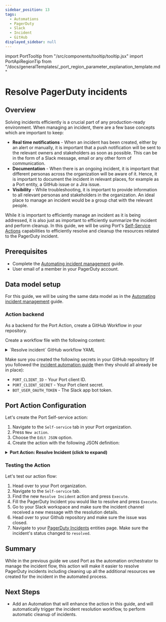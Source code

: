 ```yaml
---
sidebar_position: 13
tags:
  - Automations
  - PagerDuty
  - Slack
  - Incident
  - GitHub
displayed_sidebar: null
---
```


import PortTooltip from "/src/components/tooltip/tooltip.jsx"
import PortApiRegionTip from "/docs/generalTemplates/_port_region_parameter_explanation_template.md"

# Resolve PagerDuty incidents

## Overview

Solving incidents efficiently is a crucial part of any production-ready environment. When managing an incident, there are a few base concepts which are important to keep:
- **Real time notifications** - When an incident has been created, either by an alert or manually, it is important that a push notification will be sent to the relevant owners and stakeholders as soon as possible. This can be in the form of a Slack message, email or any other form of communication.
- **Documentation** - When there is an ongoing incident, it is important that different personas across the organization will be aware of it. Hence, it is important to document the incident in relevant places, for example as a Port entity, a GitHub issue or a Jira issue.
- **Visibility** - While troubleshooting, it is important to provide information to all relevant personas and stakeholders in the organization. An ideal place to manage an incident would be a group chat with the relevant people.

While it is important to efficiently manage an incident as it is being addressed, it is also just as important to efficiently summarize the incident and perform cleanup. In this guide, we will be using Port's [Self-Service Actions](https://docs.getport.io/actions-and-automations/create-self-service-experiences/) capabilities to efficiently resolve and cleanup the resources related to the PagerDuty incident.

## Prerequisites
- Complete the [Automating incident management](https://docs.getport.io/guides/all/create-slack-channel-for-reported-incident) guide.
- User email of a member in your PagerDuty account.


## Data model setup
For this guide, we will be using the same data model as in the [Automating incident management](https://docs.getport.io/guides/all/create-slack-channel-for-reported-incident) guide.


### Action backend
As a backend for the Port Action, create a GitHub Workflow in your repository.

Create a workflow file with the following content:

<details>
    <summary>`Resolve incident` GitHub workflow YAML</summary>

This workflow is responsible for resolving an incident, notifying the Slack channel and closing the GitHub issue.
:::tip Update placeholders
   Replace the `<PAEGRDUTY_USER_EMAIL>` placeholder with the user email from the [prerequisites](#prerequisites) section. 
:::

```yaml showLineNumbers title=".github/workflows/resolve-incident.yaml"
name: Resolve Incident In PagerDuty
on:
  workflow_dispatch:
    inputs:
      port_payload:
        required: true
        description: includes blueprint, run ID, and entity identifier from Port.

permissions:
  contents: read
  issues: write 

jobs:
  resolve_incident:
    runs-on: ubuntu-latest
    env:
      PD_INCIDENT_ID: ${{ fromJson(inputs.port_payload).entity.identifier }}
      PD_INCIDENT_URL: ${{ fromJson(inputs.port_payload).entity.properties.url }}
      PD_INCIDENT_TITLE: ${{ fromJson(inputs.port_payload).entity.title }}
      PORT_INCIDENT_URL: https://app.getport.io/pagerdutyIncidentEntity?identifier=${{ fromJson(inputs.port_payload).entity.identifier }}
      PORT_RUN_ID: ${{fromJson(inputs.port_payload).run_id}}
    steps:
      - name: Log Executing Request to Resolve Incident
        uses: port-labs/port-github-action@v1
        with:
          clientId: ${{ secrets.PORT_CLIENT_ID }}
          clientSecret: ${{ secrets.PORT_CLIENT_SECRET }}
          baseUrl: https://api.getport.io
          operation: PATCH_RUN
          runId: ${{ env.PORT_RUN_ID }}
          logMessage: "Resloving PagerDuty incident '${{ env.PD_INCIDENT_ID }}'..."

      - name: Request to Resolve Incident
        id: resolve_incident
        uses: fjogeleit/http-request-action@v1
        with:
          url: 'https://api.pagerduty.com/incidents'
          method: 'PUT'
          // highlight-next-line
          customHeaders: '{"Content-Type": "application/json", "Accept": "application/vnd.pagerduty+json;version=2", "Authorization": "Token token=${{ secrets.PAGERDUTY_API_KEY }}", "From": "<PAEGRDUTY_USER_EMAIL>"}'
          data: >-
              {
                "incidents": [
                  {
                    "id": "${{ env.PD_INCIDENT_ID}}",
                    "type": "incident_reference",
                    "status": "resolved"
                  }
                ]
              }
      - run: |
          echo '${{ steps.resolve_incident.outputs.response }}'

      - name: Log Before Processing Incident Response
        uses: port-labs/port-github-action@v1
        with:
          clientId: ${{ secrets.PORT_CLIENT_ID }}
          clientSecret: ${{ secrets.PORT_CLIENT_SECRET }}
          baseUrl: https://api.getport.io
          operation: PATCH_RUN
          runId: ${{ env.PORT_RUN_ID }}
          logMessage: "Getting incident object from response received..."

      - name: Log Before Upserting Entity
        uses: port-labs/port-github-action@v1
        with:
          clientId: ${{ secrets.PORT_CLIENT_ID }}
          clientSecret: ${{ secrets.PORT_CLIENT_SECRET }}
          baseUrl: https://api.getport.io
          operation: PATCH_RUN
          runId: ${{ env.PORT_RUN_ID }}
          logMessage: "Reporting the updated incident back to Port...🚀"

      - name: UPSERT Entity
        uses: port-labs/port-github-action@v1
        with:
          identifier: "${{ fromJson(steps.resolve_incident.outputs.response).incidents[0].id }}"
          title: "${{ fromJson(steps.resolve_incident.outputs.response).incidents[0].title }}"
          blueprint: ${{fromJson(inputs.port_payload).blueprint}}
          properties: |-
            {
              "status": "${{ fromJson(steps.resolve_incident.outputs.response).incidents[0].status }}",
              "url": "${{ fromJson(steps.resolve_incident.outputs.response).incidents[0].self }}",
              "urgency": "${{ fromJson(steps.resolve_incident.outputs.response).incidents[0].urgency }}",
              "responder": "${{ fromJson(steps.resolve_incident.outputs.response).incidents[0].assignments[0].assignee.summary}}",
              "escalation_policy": "${{ fromJson(steps.resolve_incident.outputs.response).incidents[0].escalation_policy.summary }}",
              "created_at": "${{ fromJson(steps.resolve_incident.outputs.response).incidents[0].created_at }}",
              "updated_at": "${{ fromJson(steps.resolve_incident.outputs.response).incidents[0].updated_at }}"
            }
          clientId: ${{ secrets.PORT_CLIENT_ID }}
          clientSecret: ${{ secrets.PORT_CLIENT_SECRET }}
          baseUrl: https://api.getport.io
          operation: UPSERT
          runId: ${{ env.PORT_RUN_ID }}

      - name: Log After Upserting Entity
        uses: port-labs/port-github-action@v1
        with:
          clientId: ${{ secrets.PORT_CLIENT_ID }}
          clientSecret: ${{ secrets.PORT_CLIENT_SECRET }}
          baseUrl: https://api.getport.io
          operation: PATCH_RUN
          runId: ${{ env.PORT_RUN_ID }}
          logMessage: |
            Entity was updated successfully ✅

            Closing the Github issue...

      - name: Close Issue
        uses: peter-evans/close-issue@v3
        with:
          close-reason: Resolved
          token: ${{ secrets.GITHUB_TOKEN }}
          issue-number: ${{fromJson(inputs.port_payload).gh_issue_id}}
          comment: Issue was resolved. Closing ✅

      - name: Log before slack message
        uses: port-labs/port-github-action@v1
        with:
          clientId: ${{ secrets.PORT_CLIENT_ID }}
          clientSecret: ${{ secrets.PORT_CLIENT_SECRET }}
          baseUrl: https://api.getport.io
          operation: PATCH_RUN
          runId: ${{ env.PORT_RUN_ID }}
          logMessage: |
            Github issue closed successfully ✅

            Updating the Slack channel that the incident was resolved...

      - name: Send Slack Message
        uses: archive/github-actions-slack@v2.9.0
        id: send-message
        with:
          slack-function: send-message
          slack-bot-user-oauth-access-token: ${{ secrets.BOT_USER_OAUTH_TOKEN }}
          slack-channel: ${{fromJson(inputs.port_payload).slack_channel_id}}
          slack-text: | 
            🚀 Incident was resolved 🚀
            View incident :point_right::skin-tone-4: <${{ env.PORT_INCIDENT_URL }}|here>!
            Good job everyone, thank you for your help 💪🏻

      - name: Finished handling resolution log
        uses: port-labs/port-github-action@v1
        with:
          clientId: ${{ secrets.PORT_CLIENT_ID }}
          clientSecret: ${{ secrets.PORT_CLIENT_SECRET }}
          baseUrl: https://api.getport.io
          operation: PATCH_RUN
          runId: ${{ env.PORT_RUN_ID }}
          logMessage: |
            Incident '${{ env.PD_INCIDENT_ID }}' resolved successfully 💪🏻
```

<PortApiRegionTip/>

</details>


Make sure you created the following secrets in your GitHub repository (If you followed the [incident automation guide](https://docs.getport.io/guides/all/create-slack-channel-for-reported-incident) then they should all already be in place):
- `PORT_CLIENT_ID` - Your Port client ID.
- `PORT_CLIENT_SECRET` - Your Port client secret.
- `BOT_USER_OAUTH_TOKEN` - The Slack app bot token.

## Port Action Configuration
Let's create the Port Self-service action:
1. Navigate to the `Self-service` tab in your Port organization.
2. Press `New action`.
3. Choose the `Edit JSON` option.
4. Create the action with the following JSON definition:
<details>

  <summary><b>Port Action: Resolve Incident (click to expand)</b></summary>
   :::tip action placeholders
   Replace the following placeholders to match your environment: 
- `<GITHUB-ORG>` - your GitHub organization or user name.
- `<GITHUB-REPO-NAME>` - your GitHub repository name.
:::


```json showLineNumbers
{
  "identifier": "pagerduty_resolve_incident",
  "title": "Resolve Incident",
  "icon": "pagerduty",
  "description": "Resolve incident in pagerduty",
  "trigger": {
    "type": "self-service",
    "operation": "DAY-2",
    "userInputs": {
      "properties": {},
      "required": [],
      "order": []
    },
    "blueprintIdentifier": "pagerdutyIncident"
  },
  "invocationMethod": {
    "type": "GITHUB",
    // highlight-start
    "org": "<GITHUB-ORG>",
    "repo": "<GITHUB-REPO-NAME>",
    // highlight-end
    "workflow": "resolve-incident.yaml",
    "workflowInputs": {
      "{{if (.inputs | has(\"ref\")) then \"ref\" else null end}}": "{{.inputs.\"ref\"}}",
      "{{if (.inputs | has(\"from\")) then \"from\" else null end}}": "{{.inputs.\"from\"}}",
      "port_payload": {
        "blueprint": "{{.action.blueprint}}",
        "slack_channel_id": "{{.entity.properties.slack_channel | split(\"=\") | .[-1]}}",
        "gh_issue_id": "{{.entity.relations.githubIssue | split(\"-\") | .[-1]}}",
        "entity": "{{.entity}}",
        "run_id": "{{.run.id}}"
      }
    },
    "reportWorkflowStatus": true
  },
  "requiredApproval": false,
  "publish": true
}
```

</details>

### Testing the Action
Let's test our action flow:
1. Head over to your Port organization.
2. Navigate to the `Self-service` tab.
3. Find the new `Resolve Incident` action and press `Execute`.
4. Fill the PagerDuty Incident you would like to resolve and press `Execute`.
5. Go to your Slack workspace and make sure the incident channel received a new message with the resolution details.
6. Head over to your Github repository and make sure the issue was closed.
7. Navigate to your [PagerDuty Incidents](https://app.getport.io/pagerdutyIncidents) entities page. Make sure the incident's status changed to `resolved`.

## Summary 
While in the previous guide we used Port as the automation orchestrator to manage the incident flow, this action will make it easier to resolve PagerDuty incidents including cleaning up all the additional resources we created for the incident in the automated process.

## Next Steps
- Add an Automation that will enhance the action in this guide, and will automatically trigger the incident resolution workflow, to perform automatic cleanup of incidents.
